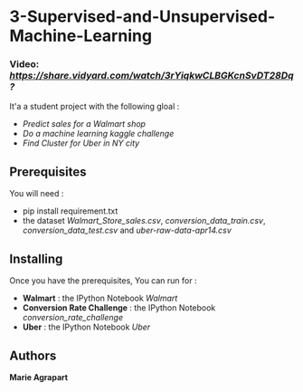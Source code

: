 # 3-Supervised-and-Unsupervised-Machine-Learning

### Video: *https://share.vidyard.com/watch/3rYiqkwCLBGKcnSvDT28Dq?*

It'a a student project with the following gloal : 

- *Predict sales for a Walmart shop*
- *Do a machine learning kaggle challenge*
- *Find Cluster for Uber in NY city*

## Prerequisites

You will need : 
- pip install requirement.txt 
- the dataset *Walmart_Store_sales.csv*, *conversion_data_train.csv*,  *conversion_data_test.csv* and *uber-raw-data-apr14.csv*

## Installing 

Once you have the prerequisites, 
You can run for : 
- **Walmart** : the IPython Notebook *Walmart*
- **Conversion Rate Challenge** : the IPython Notebook *conversion_rate_challenge*
- **Uber** : the IPython Notebook *Uber*
 
## Authors

**Marie Agrapart** 